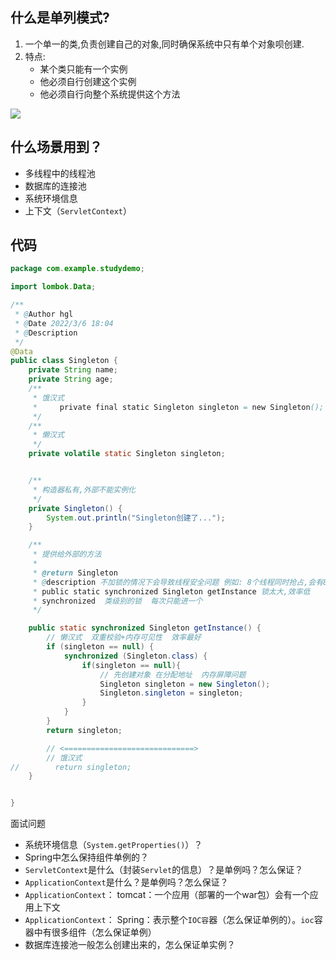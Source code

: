 ## 什么是单列模式?

1. 一个单一的类,负责创建自己的对象,同时确保系统中只有单个对象呗创建.
2. 特点:
      -  某个类只能有一个实例
      - 他必须自行创建这个实例
      - 他必须自行向整个系统提供这个方法



![](C:\Users\jasonzhang\Desktop\JasonHu-master\docs\大厂学院\设计模式\images\20220306_2.png)

## 什么场景用到？

- 多线程中的线程池
- 数据库的连接池
- 系统环境信息
- 上下文（`ServletContext`）

## 代码

```java
package com.example.studydemo;

import lombok.Data;

/**
 * @Author hgl
 * @Date 2022/3/6 18:04
 * @Description
 */
@Data
public class Singleton {
    private String name;
    private String age;
    /**
     * 饿汉式
     *     private final static Singleton singleton = new Singleton();
     */
    /**
     * 懒汉式
     */
    private volatile static Singleton singleton;


    /**
     * 构造器私有,外部不能实例化
     */
    private Singleton() {
        System.out.println("Singleton创建了...");
    }

    /**
     * 提供给外部的方法
     *
     * @return Singleton
     * @description 不加锁的情况下会导致线程安全问题 例如: 8个线程同时抢占,会有8个实例创建?
     * public static synchronized Singleton getInstance 锁太大,效率低
     * synchronized  类级别的锁  每次只能进一个
     */

    public static synchronized Singleton getInstance() {
        // 懒汉式  双重校验+内存可见性  效率最好
        if (singleton == null) {
            synchronized (Singleton.class) {
                if(singleton == null){
                    // 先创建对象 在分配地址  内存屏障问题
                    Singleton singleton = new Singleton();
                    Singleton.singleton = singleton;
                }
            }
        }
        return singleton;

        // <=============================>
        // 饿汉式
//        return singleton;
    }


}

```



面试问题

- 系统环境信息（`System.getProperties()`）？
- Spring中怎么保持组件单例的？
- `ServletContext`是什么（封装`Servlet`的信息）？是单例吗？怎么保证？
- `ApplicationContext`是什么？是单例吗？怎么保证？
- `ApplicationContext`： tomcat：一个应用（部署的一个war包）会有一个应用上下文
- `ApplicationContext`： Spring：表示整个`IOC容`器（怎么保证单例的）。`ioc`容器中有很多组件（怎么保证单例）
- 数据库连接池一般怎么创建出来的，怎么保证单实例？

